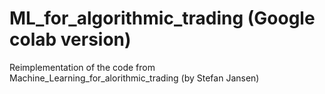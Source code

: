 # ML_for_algorithmic_trading (Google colab version)
Reimplementation of the code from Machine_Learning_for_alorithmic_trading (by Stefan Jansen)
